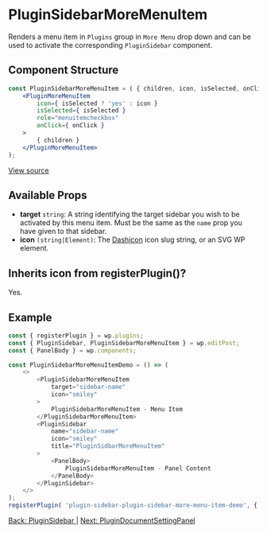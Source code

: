 # PluginSidebarMoreMenuItem
Renders a menu item in `Plugins` group in `More Menu` drop down and can be used to activate the corresponding `PluginSidebar` component.

## Component Structure ##
```jsx
const PluginSidebarMoreMenuItem = ( { children, icon, isSelected, onClick } ) => (
	<PluginMoreMenuItem
		icon={ isSelected ? 'yes' : icon }
		isSelected={ isSelected }
		role="menuitemcheckbox"
		onClick={ onClick }
	>
		{ children }
	</PluginMoreMenuItem>
);
```
[View source](https://github.com/WordPress/gutenberg/blob/master/packages/edit-post/src/components/header/plugin-sidebar-more-menu-item/index.js)

## Available Props
* __target__ `string`: A string identifying the target sidebar you wish to be activated by this menu item. Must be the same as the `name` prop you have given to that sidebar.
 * __icon__ `(string|Element)`: The [Dashicon](https://developer.wordpress.org/resource/dashicons/) icon slug string, or an SVG WP element.

 ## Inherits icon from registerPlugin()?
Yes.

## Example
```js
const { registerPlugin } = wp.plugins;
const { PluginSidebar, PluginSidebarMoreMenuItem } = wp.editPost;
const { PanelBody } = wp.components;

const PluginSidebarMoreMenuItemDemo = () => (
	<>
		<PluginSidebarMoreMenuItem
			target="sidebar-name"
			icon="smiley"
		>
			PluginSidebarMoreMenuItem - Menu Item
		</PluginSidebarMoreMenuItem>
		<PluginSidebar
			name="sidebar-name"
			icon="smiley"
			title="PluginSidbarMoreMenuItem"
		>
			<PanelBody>
				PluginSidebarMoreMenuItem - Panel Content
			</PanelBody>
		</PluginSidebar>
	</>
);
registerPlugin( 'plugin-sidebar-plugin-sidebar-more-menu-item-demo', { render: PluginSidebarMoreMenuItemDem } );
```
[Back: PluginSidebar ](./plugin-sidebar.md) | [Next: PluginDocumentSettingPanel ](./plugin-document-setting-panel.md)

